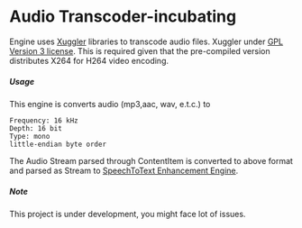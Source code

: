 Audio Transcoder-incubating
============


Engine uses [Xuggler](http://www.xuggle.com/xuggler/) libraries to transcode audio files. Xuggler under [GPL Version 3 license](https://www.gnu.org/copyleft/gpl.html). This is required given that the pre-compiled version distributes X264 for H264 video encoding. 

##### Usage
This engine is converts audio (mp3,aac, wav, e.t.c.) to 

	Frequency: 16 kHz 
    Depth: 16 bit
    Type: mono
    little-endian byte order

The Audio Stream parsed through ContentItem is converted to above format and parsed as Stream to [SpeechToText Enhancement Engine](https://github.com/sumansaurabh/SpeechToTextEngine). 

##### Note
This project is under development, you might face lot of issues.



